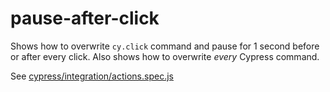 # pause-after-click

Shows how to overwrite `cy.click` command and pause for 1 second before or after every click. Also shows how to overwrite _every_ Cypress command.

See [cypress/integration/actions.spec.js](cypress/integration/actions.spec.js)
